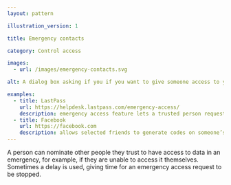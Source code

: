 ```yaml
---
layout: pattern

illustration_version: 1

title: Emergency contacts

category: Control access

images:
  - url: /images/emergency-contacts.svg

alt: A dialog box asking if you if you want to give someone access to your account in an emergency.

examples:
  - title: LastPass
    url: https://helpdesk.lastpass.com/emergency-access/
    description: emergency access feature lets a trusted person request access to a password store
  - title: Facebook
    url: https://facebook.com
    description: allows selected friends to generate codes on someone’s behalf, to help them regain access to an account
---
```


A person can nominate other people they trust to have access to data in an emergency, for example, if they are unable to access it themselves. Sometimes a delay is used, giving time for an emergency access request to be stopped.
